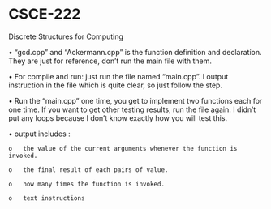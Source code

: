 # CSCE-222
Discrete Structures for Computing


•	“gcd.cpp” and “Ackermann.cpp” is the function definition and declaration. They are just for reference, don’t run the main file with them.

•	For compile and run: just run the file named “main.cpp”. I output instruction in the file which is quite clear, so just follow the step.

•	Run the “main.cpp” one time, you get to implement two functions each for one time. If you want to get other testing results, run the file again. I didn’t put any loops because I don’t know exactly how you will test this.

•	output includes :
  
	o	the value of the current arguments whenever the function is invoked.
  
	o	the final result of each pairs of value.
  
	o	how many times the function is invoked.
  
	o	text instructions
